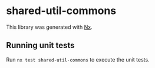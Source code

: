 # shared-util-commons

This library was generated with [Nx](https://nx.dev).

## Running unit tests

Run `nx test shared-util-commons` to execute the unit tests.
